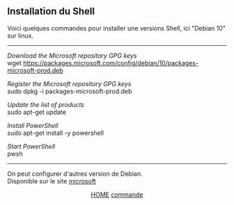 ## Installation du Shell

Voici quelques commandes pour installer une versions Shell, ici "Debian 10" sur linux.


---
*Download the Microsoft repository GPG keys*  
wget https://packages.microsoft.com/config/debian/10/packages-microsoft-prod.deb

*Register the Microsoft repository GPG keys*  
sudo dpkg -i packages-microsoft-prod.deb

*Update the list of products*  
sudo apt-get update

*Install PowerShell*  
sudo apt-get install -y powershell

*Start PowerShell*  
pwsh

---

On peut configurer d'autres version de Debian.  
Disponible sur le site [microsoft](https://docs.microsoft.com/fr-fr/powershell/scripting/install/installing-powershell-core-on-linux?view=powershell-7.1)

<p align="center">
 <a href="https://github.com/nsegur66/Shell#sommaire">HOME</a>         <a href="https://github.com/nsegur66/Shell/blob/main/cours/Commande.md">commande</a>
</p>

